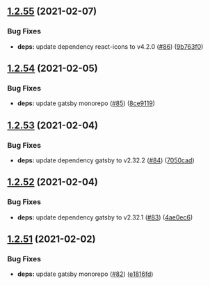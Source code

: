 ## [1.2.55](https://github.com/dds/bosabosa.org/compare/v1.2.54...v1.2.55) (2021-02-07)


### Bug Fixes

* **deps:** update dependency react-icons to v4.2.0 ([#86](https://github.com/dds/bosabosa.org/issues/86)) ([9b763f0](https://github.com/dds/bosabosa.org/commit/9b763f023b4af349e7dd239042722c6aa814cfaf))



## [1.2.54](https://github.com/dds/bosabosa.org/compare/v1.2.53...v1.2.54) (2021-02-05)


### Bug Fixes

* **deps:** update gatsby monorepo ([#85](https://github.com/dds/bosabosa.org/issues/85)) ([8ce9119](https://github.com/dds/bosabosa.org/commit/8ce9119825367526610c59bf639b2cda472341e0))



## [1.2.53](https://github.com/dds/bosabosa.org/compare/v1.2.52...v1.2.53) (2021-02-04)


### Bug Fixes

* **deps:** update dependency gatsby to v2.32.2 ([#84](https://github.com/dds/bosabosa.org/issues/84)) ([7050cad](https://github.com/dds/bosabosa.org/commit/7050cad72ce3badada22e555aac85761d0393125))



## [1.2.52](https://github.com/dds/bosabosa.org/compare/v1.2.51...v1.2.52) (2021-02-04)


### Bug Fixes

* **deps:** update dependency gatsby to v2.32.1 ([#83](https://github.com/dds/bosabosa.org/issues/83)) ([4ae0ec6](https://github.com/dds/bosabosa.org/commit/4ae0ec69a4a5f716527d73b0b4ec337034458fb9))



## [1.2.51](https://github.com/dds/bosabosa.org/compare/v1.2.50...v1.2.51) (2021-02-02)


### Bug Fixes

* **deps:** update gatsby monorepo ([#82](https://github.com/dds/bosabosa.org/issues/82)) ([e1816fd](https://github.com/dds/bosabosa.org/commit/e1816fda258a6614c72832458267ab668061ff71))



